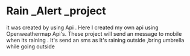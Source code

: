 # Rain _Alert _project 
it was created by using Api . Here I created my own api using Openweathermap Api's.
These project will send an message to mobile when its raining .
It's send an sms as It's raining outside ,bring umbrella while going outside
